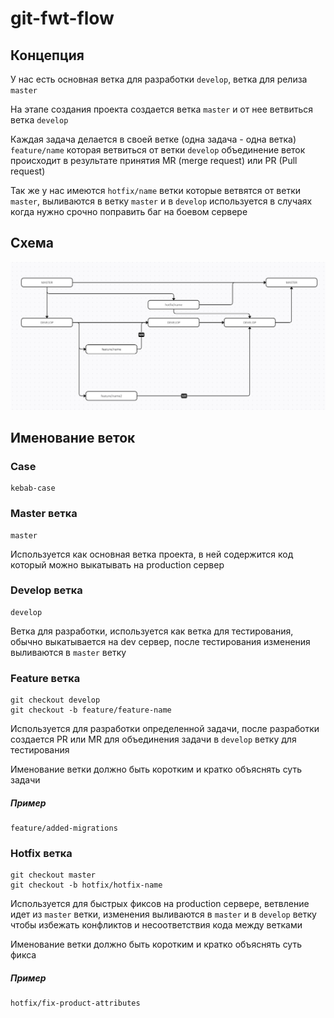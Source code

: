 # git-fwt-flow

## Концепция

У нас есть основная ветка для разработки ```develop```, ветка для релиза ```master```

На этапе создания проекта создается ветка ```master``` и от нее ветвиться ветка ```develop```

Каждая задача делается в своей ветке (одна задача - одна ветка) ```feature/name``` которая ветвиться от ветки ```develop``` объединение веток происходит в результате принятия MR (merge request) или PR (Pull request)

Так же у нас имеются ```hotfix/name``` ветки которые ветвятся от ветки ```master```, выливаются в ветку ```master``` и в ```develop``` используется в случаях когда нужно срочно поправить баг на боевом сервере

## Схема 

![Scheme](gitfwtflow.png)

## Именование веток

### Case
    kebab-case

### Master ветка
    master
Используется как основная ветка проекта, в ней содержится код который можно выкатывать на production сервер
### Develop ветка
    develop
Ветка для разработки, используется как ветка для тестирования, обычно выкатывается на dev сервер, после тестирования изменения выливаются в ```master``` ветку
### Feature ветка
    git checkout develop
    git checkout -b feature/feature-name
Используется для разработки определенной задачи, после разработки создается PR или MR для объединения задачи в ```develop``` ветку для тестирования

Именование ветки должно быть коротким и кратко объяснять суть задачи

##### Пример
    feature/added-migrations


### Hotfix ветка
    git checkout master
    git checkout -b hotfix/hotfix-name
Используется для быстрых фиксов на production сервере, ветвление идет из ```master``` ветки, изменения выливаются в ```master``` и в ```develop``` ветку чтобы избежать конфликтов и несоответствия кода между ветками

Именование ветки должно быть коротким и кратко объяснять суть фикса

##### Пример
    hotfix/fix-product-attributes